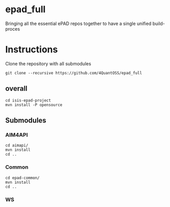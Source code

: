# epad_full
Bringing all the essential ePAD repos together to have a single unified build-proces

# Instructions

Clone the repository with all submodules

```
git clone --recursive https://github.com/4QuantOSS/epad_full
```

## overall
```
cd isis-epad-project
mvn install -P opensource
```

## Submodules

### AIM4API

```
cd aimapi/
mvn install
cd ..
```

### Common
```
cd epad-common/
mvn install
cd ..
```

### WS
